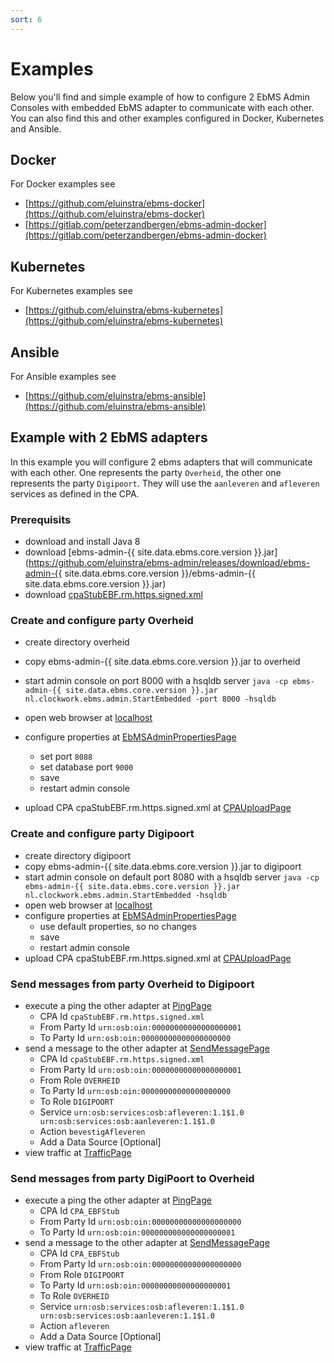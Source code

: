 ```yaml
---
sort: 6
---
```


# Examples

Below you'll find and simple example of how to configure 2 EbMS Admin Consoles with embedded EbMS adapter to communicate with each other.
You can also find this and other examples configured in Docker, Kubernetes and Ansible.

## Docker

For Docker examples see
- [https://github.com/eluinstra/ebms-docker](https://github.com/eluinstra/ebms-docker)
- [https://gitlab.com/peterzandbergen/ebms-admin-docker](https://gitlab.com/peterzandbergen/ebms-admin-docker)

## Kubernetes

For Kubernetes examples see
- [https://github.com/eluinstra/ebms-kubernetes](https://github.com/eluinstra/ebms-kubernetes)

## Ansible

For Ansible examples see
- [https://github.com/eluinstra/ebms-ansible](https://github.com/eluinstra/ebms-ansible)

## Example with 2 EbMS adapters

In this example you will configure 2 ebms adapters that will communicate with each other. One represents the party `Overheid`, the other one represents the party `Digipoort`. They will use the `aanleveren` and `afleveren` services as defined in the CPA.

### Prerequisits

- download and install Java 8
- download [ebms-admin-{{ site.data.ebms.core.version }}.jar](https://github.com/eluinstra/ebms-admin/releases/download/ebms-admin-{{ site.data.ebms.core.version }}/ebms-admin-{{ site.data.ebms.core.version }}.jar)
- download [cpaStubEBF.rm.https.signed.xml](https://raw.githubusercontent.com/eluinstra/ebms-admin/ebms-admin-2.17.3/resources/CPAs/cpaStubEBF.rm.https.signed.xml)

### Create and configure party Overheid

- create directory overheid
- copy ebms-admin-{{ site.data.ebms.core.version }}.jar to overheid
- start admin console on port 8000 with a hsqldb server
```java -cp ebms-admin-{{ site.data.ebms.core.version }}.jar nl.clockwork.ebms.admin.StartEmbedded -port 8000 -hsqldb```

- open web browser at [localhost](https://localhost:8000)
- configure properties at [EbMSAdminPropertiesPage](https://localhost:8000/wicket/bookmarkable/nl.clockwork.ebms.admin.web.configuration.EbMSAdminPropertiesPage)
	- set port `8088`
	- set database port `9000`
	- save
	- restart admin console
- upload CPA cpaStubEBF.rm.https.signed.xml at [CPAUploadPage](https://localhost:8000/wicket/bookmarkable/nl.clockwork.ebms.admin.web.service.cpa.CPAUploadPage)

### Create and configure party Digipoort

- create directory digipoort
- copy ebms-admin-{{ site.data.ebms.core.version }}.jar to digipoort
- start admin console on default port 8080 with a hsqldb server
```java -cp ebms-admin-{{ site.data.ebms.core.version }}.jar nl.clockwork.ebms.admin.StartEmbedded -hsqldb```
- open web browser at [localhost](https://localhost:8080)
- configure properties at [EbMSAdminPropertiesPage](https://localhost:8080/wicket/bookmarkable/nl.clockwork.ebms.admin.web.configuration.EbMSAdminPropertiesPage)
	- use default properties, so no changes
	- save
	- restart admin console
- upload CPA cpaStubEBF.rm.https.signed.xml at [CPAUploadPage](https://localhost:8080/wicket/bookmarkable/nl.clockwork.ebms.admin.web.service.cpa.CPAUploadPage)

### Send messages from party Overheid to Digipoort

- execute a ping the other adapter at [PingPage](https://localhost:8000/wicket/bookmarkable/nl.clockwork.ebms.admin.web.service.message.PingPage)
	- CPA Id `cpaStubEBF.rm.https.signed.xml`
	- From Party Id `urn:osb:oin:00000000000000000001`
	- To Party Id `urn:osb:oin:00000000000000000000`
- send a message to the other adapter at [SendMessagePage](https://localhost:8000/wicket/bookmarkable/nl.clockwork.ebms.admin.web.service.message.SendMessagePageX)
	- CPA Id `cpaStubEBF.rm.https.signed.xml`
	- From Party Id `urn:osb:oin:00000000000000000001`
	- From Role `OVERHEID`
	- To Party Id `urn:osb:oin:00000000000000000000`
	- To Role `DIGIPOORT`
	- Service `urn:osb:services:osb:afleveren:1.1$1.0 urn:osb:services:osb:aanleveren:1.1$1.0`
	- Action `bevestigAfleveren`
	- Add a Data Source [Optional]
- view traffic at [TrafficPage](https://localhost:8000/wicket/bookmarkable/nl.clockwork.ebms.admin.web.message.TrafficPage)
		
### Send messages from party DigiPoort to Overheid

- execute a ping the other adapter at [PingPage](https://localhost:8080/wicket/bookmarkable/nl.clockwork.ebms.admin.web.service.message.PingPage)
	- CPA Id `CPA_EBFStub`
	- From Party Id `urn:osb:oin:00000000000000000000`
	- To Party Id `urn:osb:oin:000000000000000000001`
- send a message to the other adapter at [SendMessagePage](https://localhost:8080/wicket/bookmarkable/nl.clockwork.ebms.admin.web.service.message.SendMessagePageX)
	- CPA Id `CPA_EBFStub`
	- From Party Id `urn:osb:oin:00000000000000000000`
	- From Role `DIGIPOORT`
	- To Party Id `urn:osb:oin:00000000000000000001`
	- To Role `OVERHEID`
	- Service `urn:osb:services:osb:afleveren:1.1$1.0 urn:osb:services:osb:aanleveren:1.1$1.0`
	- Action `afleveren`
	- Add a Data Source [Optional]
- view traffic at [TrafficPage](https://localhost:8080/wicket/bookmarkable/nl.clockwork.ebms.admin.web.message.TrafficPage)
